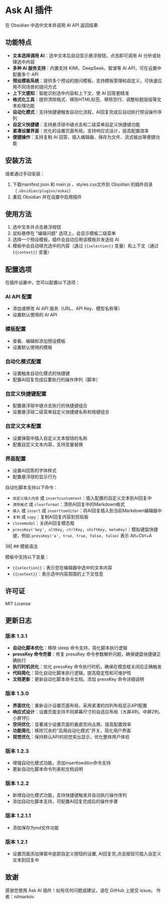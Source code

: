 # Ask AI 插件
在 Obsidian 中选中文本并调用 AI API 返回结果

## 功能特点
- **文本选择调用 AI**：选中文本后自动显示悬浮按钮，点击即可调用 AI 分析或处理选中内容
- **多种 AI 服务支持**：内置支持 KIMI、DeepSeek、智谱等 AI API，可在设置中配置多个 API
- **预设模板系统**：提供多个预设的提问模板，支持模板管理和自定义，可快速应用不同场景的提问方式
- **上下文感知**：智能识别选中内容和上下文，使 AI 回答更精准
- **格式化工具**：提供清除格式、移除HTML标签、移除空行、调整标题层级等文本处理功能
- **自动化模式**：支持快捷键触发自动化流程，AI回复完成后自动执行预设操作序列
- **自定义快捷键**：支持悬浮球中键点击和二级菜单自定义快捷键功能
- **紧凑设置界面**：优化的设置页面布局，支持响应式设计，提高配置效率
- **便捷操作**：支持复制 AI 回答、插入编辑器、保存为文件、流式输出等便捷功能

## 安装方法
或者通过手动安装：
1. 下载manifest.json 和 main.js 、styles.css文件到 Obsidian 的插件目录（`.obsidian/plugins/askai`）
2. 重启 Obsidian 并在设置中启用插件

## 使用方法
1. 选中文本并点击悬浮按钮
2. 鼠标悬停在 "编辑问题" 选项上，会显示模板二级菜单
3. 选择一个预设模板，插件会自动应用该模板并发送给 AI
4. 模板中会自动填充选中的内容（通过 `{{selection}}` 变量）和上下文（通过 `{{context}}` 变量）


## 配置选项

在插件设置中，您可以配置以下选项：

### AI API 配置
- 添加或修改 AI API 服务（URL、API Key、模型名称等）
- 设置默认使用的 AI API

### 模板配置
- 查看、编辑和添加预设模板
- 设置默认使用的模板

### 自动化模式配置
- 设置触发自动化模式的快捷键
- 配置AI回复完成后要执行的操作序列（脚本）

### 自定义快捷键配置
- 配置悬浮球中键点击执行的快捷键组合
- 设置悬浮球二级菜单自定义快捷键名称和按键组合

### 自定义文本配置
- 设置弹窗中插入自定义文本按钮的名称
- 配置自定义文本内容，支持变量替换

### 界面配置
- 设置AI回答的字体样式
- 配置悬浮球的显示行为

自动化脚本支持以下命令：
- `自定义插入内容` 或 `insertcustomtext`：插入配置的自定义文本到AI回复中
- `清除格式` 或 `clearformat`：清除AI回复中的Markdown格式
- `插入` 或 `insert` 或 `inserttoeditor`：将AI回复插入到当前Markdown编辑器中
- `复制` 或 `copy`：复制AI回复内容到剪贴板
- `closemodal`：关闭AI回复模态框
- `pressKey('key', altKey, ctrlKey, shiftKey, metaKey)`：模拟键盘快捷键，例如 `pressKey('a', true, true, false, false)` 表示 Alt+Ctrl+A

36| ## 模板语法

模板中支持以下变量：

- `{{selection}}`：表示您在编辑器中选中的文本内容
- `{{context}}`：表示选中内容周围的上下文信息

## 许可证
MIT License
## 更新日志
### 版本 1.3.1
- **自动化脚本优化**：移除 sleep 命令支持，简化脚本执行逻辑
- **pressKey 命令完善**：修复 pressKey 命令参数解析问题，确保键盘快捷键正确执行
- **执行时机优化**：优化 pressKey 命令执行时机，确保在模态框关闭后正确触发
- **代码简化**：简化自动化脚本执行逻辑，提高稳定性和可维护性
- **文档更新**：更新自动化脚本命令文档，添加 pressKey 命令详细说明

### 版本 1.3.0
- **界面优化**：重新设计设置页面布局，采用紧凑的四列布局显示API配置
- **响应式设计**：设置页面支持不同屏幕尺寸的自适应布局（大屏4列、中屏2列、小屏1列）
- **空间优化**：显著减少设置页面的垂直空间占用，提高配置效率
- **功能简化**：移除冗余的"启用自动化模式"开关，简化用户界面
- **视觉优化**：保持默认API的视觉突出显示，优化整体用户体验

### 版本 1.2.3
- 增强自动化模式功能，添加inserttoeditor命令支持
- 更新自动化脚本命令列表和文档说明

### 版本 1.2.2
- 新增自动化模式功能，支持快捷键触发并自动执行操作序列
- 添加自动化脚本支持，可配置AI回复完成后的操作步骤

### 版本 1.2.1.1
- 添加保存为md文件功能

### 版本 1.2.1
- 设置页面添加弹窗中底部自定义按钮的设置, AI回复完,点击按钮可插入自定义文本到回复中


## 致谢
感谢您使用 Ask AI 插件！如有任何问题或建议，请在 GitHub 上提交 issue。
作者：nilmarkov
